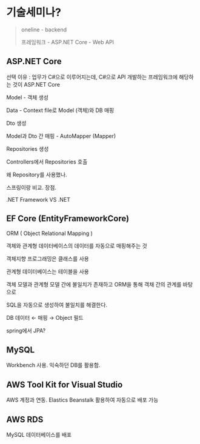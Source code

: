 # 기술세미나?

> oneline - backend
>
> 프레임워크 - ASP.NET Core - Web API
>
> 

## ASP.NET Core

선택 이유 : 업무가 C#으로 이루어지는데, C#으로 API 개발하는 프레임워크에 해당하는 것이 ASP.NET Core



Model - 객체 생성

Data - Context file로 Model (객체)와 DB 매핑

Dto 생성

Model과 Dto 간 매핑 - AutoMapper (Mapper)

Repositories 생성

Controllers에서 Repositories 호출



왜 Repository를 사용했나.



스프링이랑 비교. 장점.



.NET Framework VS .NET







## EF Core (EntityFrameworkCore)

ORM ( Object Relational Mapping )

객체와 관계형 데이터베이스의 데이터를 자동으로 매핑해주는 것

객체지향 프로그래밍은 클래스를 사용

관계형 데이터베이스는 테이블을 사용

객체 모델과 관계형 모델 간에 불일치가 존재하고 ORM을 통해 객채 간의 관계를 바탕으로

SQL을 자동으로 생성하여 불일치를 해결한다.

DB 데이터 ← 매핑 → Object 필드

spring에서 JPA?



## MySQL

Workbench 사용. 익숙하던 DB를 활용함.





## AWS Tool Kit for Visual Studio

AWS 계정과 연동. Elastics Beanstalk 활용하여 자동으로 배포 가능





## AWS RDS

MySQL 데이터베이스를 배포





